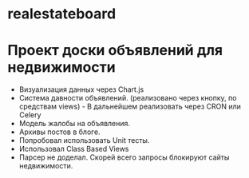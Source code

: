 # realestateboard
# Проект доски объявлений для недвижимости

- Визуализация данных через Chart.js
- Система давности объявлений. (реализовано через кнопку, по средствам views) - В дальнейшем реализовать через CRON или Celery
- Модель жалобы на объявления.
- Архивы постов в блоге.
- Попробовал использовать Unit тесты.
- Использовал Class Based Views
- Парсер не доделал. Скорей всего запросы блокируют сайты недвижимости.
